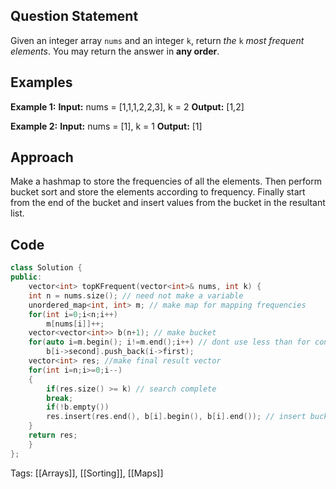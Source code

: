 ## Question Statement
Given an integer array `nums` and an integer `k`, return _the_ `k` _most frequent elements_. You may return the answer in **any order**.

## Examples
**Example 1:**
**Input:** nums = [1,1,1,2,2,3], k = 2
**Output:** [1,2]

**Example 2:**
**Input:** nums = [1], k = 1
**Output:** [1]

## Approach
Make a hashmap to store the frequencies of all the elements. Then perform bucket sort and store the elements according to frequency. Finally start from the end of the bucket and insert values from the bucket in the resultant list.

## Code
```cpp
class Solution {
public:
    vector<int> topKFrequent(vector<int>& nums, int k) {
    int n = nums.size(); // need not make a variable
    unordered_map<int, int> m; // make map for mapping frequencies
    for(int i=0;i<n;i++)
        m[nums[i]]++;
    vector<vector<int>> b(n+1); // make bucket
    for(auto i=m.begin(); i!=m.end();i++) // dont use less than for condition check
        b[i->second].push_back(i->first);
    vector<int> res; //make final result vector
    for(int i=n;i>=0;i--)
    {
        if(res.size() >= k) // search complete
        break;
        if(!b.empty())
        res.insert(res.end(), b[i].begin(), b[i].end()); // insert bucket value in result
    }
    return res;
    }
};
```
Tags: [[Arrays]], [[Sorting]], [[Maps]]